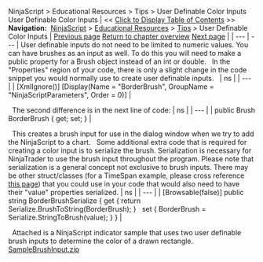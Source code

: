 ﻿
NinjaScript \> Educational Resources \> Tips \> User Definable Color Inputs
User Definable Color Inputs
| \<\< [Click to Display Table of Contents](user_definable_color_inputs.md) \>\> **Navigation:**     [NinjaScript](ninjascript.md) \> [Educational Resources](educational_resources.md) \> [Tips](tips.md) \> User Definable Color Inputs | [Previous page](traceorders2.md) [Return to chapter overview](tips.md) [Next page](using__brackets.md) |
| --- | --- |
User definable inputs do not need to be limited to numeric values. You can have brushes as an input as well. To do this you will need to make a public property for a Brush object instead of an int or double.
 
In the "Properties" region of your code, there is only a slight change in the code snippet you would normally use to create user definable inputs.
 
| ns |
| --- |
| \[XmlIgnore()] \[Display(Name \= "BorderBrush", GroupName \= "NinjaScriptParameters", Order \= 0)] |

 
The second difference is in the next line of code:
| ns |
| --- |
| public Brush BorderBrush { get; set; } |

 
This creates a brush input for use in the dialog window when we try to add the NinjaScript to a chart.
 
Some additional extra code that is required for creating a color input is to serialize the brush. Serialization is necessary for NinjaTrader to use the brush input throughout the program. Please note that serialization is a general concept not exclusive to brush inputs. There may be other struct/classes (for a TimeSpan example, please cross reference [this page](ninjascriptpropertyattribute.md)) that you could use in your code that would also need to have their "value" properties serialized.
| ns |
| --- |
| \[Browsable(false)] public string BorderBrushSerialize {  get { return Serialize.BrushToString(BorderBrush); }    set { BorderBrush \= Serialize.StringToBrush(value); } } |

 
Attached is a NinjaScript indicator sample that uses two user definable brush inputs to determine the color of a drawn rectangle.
[SampleBrushInput.zip](https://ninjatrader.com/support/helpGuides/nt8/samples/SampleBrushInput.zip)
